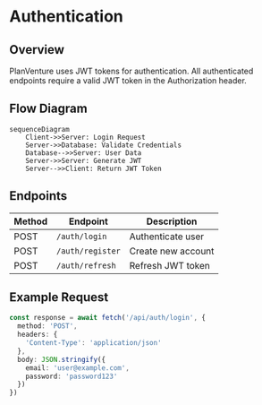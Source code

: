 # Authentication

## Overview

PlanVenture uses JWT tokens for authentication. All authenticated endpoints require a valid JWT token in the Authorization header.

## Flow Diagram

```mermaid
sequenceDiagram
    Client->>Server: Login Request
    Server->>Database: Validate Credentials
    Database-->>Server: User Data
    Server->>Server: Generate JWT
    Server-->>Client: Return JWT Token
```

## Endpoints

| Method | Endpoint | Description |
|--------|----------|-------------|
| POST | `/auth/login` | Authenticate user |
| POST | `/auth/register` | Create new account |
| POST | `/auth/refresh` | Refresh JWT token |

## Example Request

```typescript
const response = await fetch('/api/auth/login', {
  method: 'POST',
  headers: {
    'Content-Type': 'application/json'
  },
  body: JSON.stringify({
    email: 'user@example.com',
    password: 'password123'
  })
})
```
